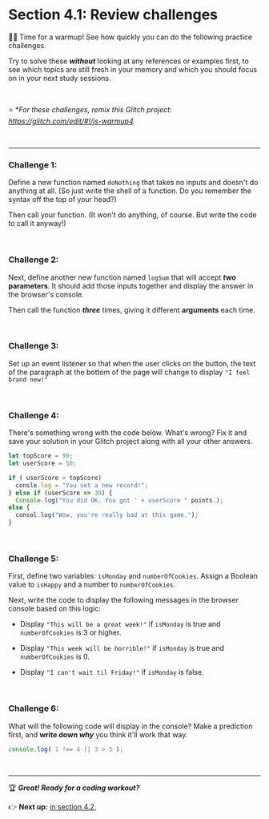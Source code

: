 # Section 4.1: Review challenges

:weight_lifting_man: Time for a warmup! See how quickly you can do the following practice challenges.

Try to solve these ***without*** looking at any references or examples first, to see which topics are still fresh in your memory and which you should focus on in your next study sessions.

<br/>

:star: **For these challenges, remix this Glitch project: https://glitch.com/edit/#!/js-warmup4.*

<br/>

<hr/>

### Challenge 1:

Define a new function named `doNothing` that takes no inputs and doesn't do anything at all. (So just write the shell of a function. Do you remember the syntax off the top of your head?)

Then call your function. (It won't do anything, of course. But write the code to call it anyway!)

<br/>

### Challenge 2:

Next, define another new function named `logSum` that will accept ***two* parameters**. It should add those inputs together and display the answer in the browser's console.

Then call the function ***three*** times, giving it different **arguments** each time.

<br/>

### Challenge 3:

Set up an event listener so that when the user clicks on the button, the text of the paragraph at the bottom of the page will change to display `"I feel brand new!"`

<br/>

### Challenge 4:

There's something wrong with the code below. What's wrong? Fix it and save your solution in your Glitch project along with all your other answers.

```javascript
let topScore = 99;
let userScore = 50;

if ( userScore > topScore)
  consle.log = "You set a new record!";
} else if (userScore => 30) {
  Console.log("You did OK. You got ' + userScore " points.);
else {
  consol.log("Wow, you're really bad at this game.");
}
```

<br/>

### Challenge 5:

First, define two variables: `isMonday` and `numberOfCookies`. Assign a Boolean value to `isHappy` and a number to `numberOfCookies`.

Next, write the code to display the following messages in the browser console based on this logic:

  - Display `"This will be a great week!"` if `isMonday` is true and `numberOfCookies` is 3 or higher.
  
  - Display `"This week will be horrible!"` if `isMonday` is true and `numberOfCookies` is 0.
  
  - Display `"I can't wait til Friday!"` if `isMonday` is false.
  
<br/>

### Challenge 6:

What will the following code will display in the console? Make a prediction first, and **write down *why*** you think it'll work that way.

```javascript
console.log( 1 !== 4 || 3 > 5 );
```

<br/>

<hr/>

:trophy: ***Great! Ready for a coding workout?***

:point_right: **Next up:** [in section 4.2,   ](#)

